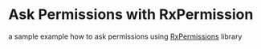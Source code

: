 # Ask Permissions with RxPermission

a sample example how to ask permissions using [RxPermissions](https://github.com/tbruyelle/RxPermissions) library 
